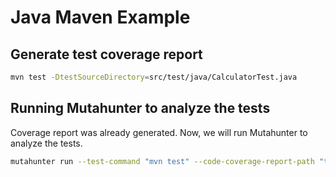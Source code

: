 # Java Maven Example

## Generate test coverage report

```bash
mvn test -DtestSourceDirectory=src/test/java/CalculatorTest.java
```

## Running Mutahunter to analyze the tests

Coverage report was already generated. Now, we will run Mutahunter to analyze the tests.

```bash
mutahunter run --test-command "mvn test" --code-coverage-report-path "target/site/jacoco/jacoco.xml" --coverage-type jacoco
```
